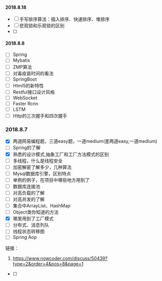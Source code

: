#### 2018.8.18

- [ ] 手写排序算法：插入排序、快速排序、堆排序
- [ ] 悲观锁和乐观锁的区别
- [ ] 

#### 2018.8.8

- [ ] Spring
- [ ] Mybatis
- [ ] ZMP算法
- [ ] 对毒疫苗时间的看法
- [ ] SpringBoot
- [ ] Html5的新特性
- [ ] Restful接口设计风格
- [ ] WebSocket
- [ ] Faster Rcnn
- [ ] LSTM
- [ ] Http的三次握手和四次握手

### 2018.8.7

- [x] 两道网易编程题，三道easy题，一道medium(差两道easy,一道medium)
- [ ] Spring的了解
- [x] 熟悉的设计模式,抽象工厂和工厂方法模式的区别
- [ ] 多线程，什么是线程安全
- [ ] 加密解密了解多少，几种算法
- [ ] Mysql数据库引擎，区别特点
- [ ] 单例的例子，在项目中哪些地方用到了
- [ ] 数据库连接池
- [ ] 对高负载的了解
- [ ] 对高并发的了解
- [ ] 集合中ArrayList、HashMap
- [ ] Object类你知道的方法
- [x] 哪里用到了工厂模式
- [ ] 分布式、消息列队
- [ ] 线程状态转移图
- [ ] Spring Aop

链接：

1. https://www.nowcoder.com/discuss/50439?type=2&order=4&pos=8&page=1



- [ ] 